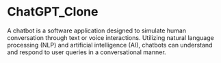 # ChatGPT_Clone
A chatbot is a software application designed to simulate human conversation through text or voice interactions. Utilizing natural language processing (NLP) and artificial intelligence (AI), chatbots can understand and respond to user queries in a conversational manner. 
